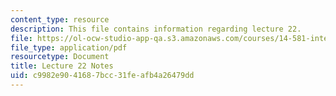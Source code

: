 ```yaml
---
content_type: resource
description: This file contains information regarding lecture 22.
file: https://ol-ocw-studio-app-qa.s3.amazonaws.com/courses/14-581-international-economics-i-spring-2013/c9982e9041687bcc31feafb4a26479dd_MIT14_581S13_classnotes22.pdf
file_type: application/pdf
resourcetype: Document
title: Lecture 22 Notes
uid: c9982e90-4168-7bcc-31fe-afb4a26479dd
---
```

